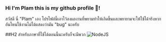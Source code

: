 ### Hi I'm Plam this is my github profile 👋!
  สวัสดี นี่ "Plam" เอง โปรไฟล์นี้เอาไว้ลงผลงานที่พยามทำให้เกิดขึ้นและพยายามจะให้ใช้ได้จริงหากอันไหนใช้งานไม่ได้แสดงว่ามัน "bug" นะครับ

  
##H2 สำหรับภาษาที่ใช้ได้ตอนนี้นะครับก็จะมีพวก 
![NodeJS](https://img.shields.io/badge/node.js-6DA55F?style=for-the-badge&logo=node.js&logoColor=white)




<!--
**PlamGG/PlamGG** is a ✨ _special_ ✨ repository because its `README.md` (this file) appears on your GitHub profile.

Here are some ideas to get you started:

- 🔭 I’m currently working on ...
- 🌱 I’m currently learning ...
- 👯 I’m looking to collaborate on ...
- 🤔 I’m looking for help with ...
- 💬 Ask me about ...
- 📫 How to reach me: ...
- 😄 Pronouns: ...
- ⚡ Fun fact: ...
-->
